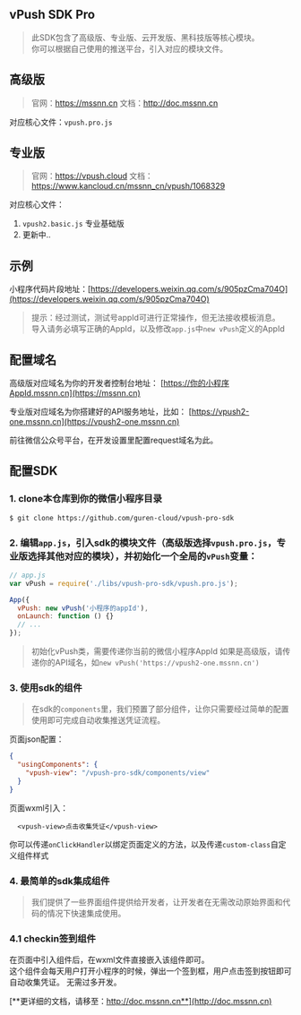 ## vPush SDK Pro

> 此SDK包含了高级版、专业版、云开发版、黑科技版等核心模块。    
> 你可以根据自己使用的推送平台，引入对应的模块文件。

## 高级版
> 官网：https://mssnn.cn
> 文档：http://doc.mssnn.cn

对应核心文件：`vpush.pro.js`

## 专业版
> 官网：https://vpush.cloud
> 文档：https://www.kancloud.cn/mssnn_cn/vpush/1068329

对应核心文件：
1. `vpush2.basic.js` 专业基础版
2. 更新中..

## 示例
小程序代码片段地址：[https://developers.weixin.qq.com/s/905pzCma704O](https://developers.weixin.qq.com/s/905pzCma704O)    
> 提示：经过测试，测试号appId可进行正常操作，但无法接收模板消息。    
> 导入请务必填写正确的AppId，以及修改`app.js`中`new vPush`定义的AppId

## 配置域名
高级版对应域名为你的开发者控制台地址：
[https://你的小程序AppId.mssnn.cn](https://mssnn.cn)    

专业版对应域名为你搭建好的API服务地址，比如：
[https://vpush2-one.mssnn.cn](https://vpush2-one.mssnn.cn)

前往微信公众号平台，在开发设置里配置request域名为此。

## 配置SDK

### 1. clone本仓库到你的微信小程序目录
``` bash
$ git clone https://github.com/guren-cloud/vpush-pro-sdk
```

### 2. 编辑`app.js`，引入sdk的模块文件（高级版选择`vpush.pro.js`，专业版选择其他对应的模块），并初始化一个全局的`vPush`变量：

``` js
// app.js
var vPush = require('./libs/vpush-pro-sdk/vpush.pro.js');

App({
  vPush: new vPush('小程序的appId'),
  onLaunch: function () {}
  // ...
});
```

> 初始化vPush类，需要传递你当前的微信小程序AppId
> 如果是高级版，请传递你的API域名，如`new vPush('https://vpush2-one.mssnn.cn')`

### 3. 使用sdk的组件
> 在sdk的`components`里，我们预置了部分组件，让你只需要经过简单的配置使用即可完成自动收集推送凭证流程。

页面json配置：
``` json
{
  "usingComponents": {
    "vpush-view": "/vpush-pro-sdk/components/view"
  }
}
```

页面wxml引入：
``` wxml
  <vpush-view>点击收集凭证</vpush-view>
```

你可以传递`onClickHandler`以绑定页面定义的方法，以及传递`custom-class`自定义组件样式

### 4. 最简单的sdk集成组件
> 我们提供了一些界面组件提供给开发者，让开发者在无需改动原始界面和代码的情况下快速集成使用。

### 4.1 checkin签到组件
在页面中引入组件后，在wxml文件直接嵌入该组件即可。    
这个组件会每天用户打开小程序的时候，弹出一个签到框，用户点击签到按钮即可自动收集凭证。 无需过多开发。

[**更详细的文档，请移至：http://doc.mssnn.cn**](http://doc.mssnn.cn)
